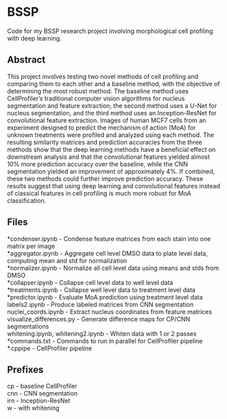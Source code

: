 # BSSP
Code for my BSSP research project involving morphological cell profiling with deep learning.

## Abstract
This project involves testing two novel methods of cell profiling and comparing them to each other and a baseline method, with the objective of determining the most robust method. The baseline method uses CellProfiler’s traditional computer vision algorithms for nucleus segmentation and feature extraction, the second method uses a U-Net for nucleus segmentation, and the third method uses an Inception-ResNet for convolutional feature extraction. Images of human MCF7 cells from an experiment designed to predict the mechanism of action (MoA) for unknown treatments were profiled and analyzed using each method. The resulting similarity matrices and prediction accuracies from the three methods show that the deep learning methods have a beneficial effect on downstream analysis and that the convolutional features yielded almost 10% more prediction accuracy over the baseline, while the CNN segmentation yielded an improvement of approximately 4%. If combined, these two methods could further improve prediction accuracy. These results suggest that using deep learning and convolutional features instead of classical features in cell profiling is much more robust for MoA classification.

## Files
*condenser.ipynb - Condense feature matrices from each stain into one matrix per image<br>
*aggregator.ipynb - Aggregate cell level DMSO data to plate level data, computing mean and std for normalization<br>
*normalizer.ipynb - Normalize all cell level data using means and stds from DMSO<br>
*collapser.ipynb - Collapse cell level data to well level data<br>
*treatments.ipynb - Collapse well level data to treatment level data<br>
*predictor.ipynb - Evaluate MoA prediction using treatment level data<br>
labels2.ipynb - Produce labeled matrices from CNN segmentation<br>
nuclei_coords.ipynb - Extract nucleus coordinates from feature matrices<br>
visualize_differences.py - Generate difference maps for CP/CNN segmentations<br>
whitening.ipynb, whitening2.ipynb - Whiten data with 1 or 2 passes<br>
*commands.txt - Commands to run in parallel for CellProfiler pipeline<br>
*.cppipe - CellProfiler pipeline

## Prefixes
cp - baseline CellProfiler<br>
cnn - CNN segmentation<br>
irn - Inception-ResNet<br>
w - with whitening
